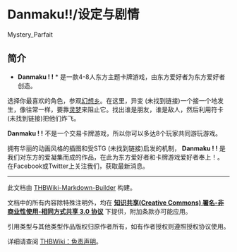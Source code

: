# Danmaku!!/设定与剧情

<!-- source html: G:\repos\THBWiki-Markdown-Builder\THBWikiMarkdown\Temp\main\8\82\ns0%3ADanmaku%21%21%2F%E8%AE%BE%E5%AE%9A%E4%B8%8E%E5%89%A7%E6%83%85.html -->

Mystery_Parfait

## 简介
  
 * **Danmaku&#160;!&#160;!** * 是一款4-8人东方主题卡牌游戏，由东方爱好者为东方爱好者创造。  

选择你最喜欢的角色，参观[幻想乡](./幻想乡.md)。在这里，异变 (未找到链接)一个接一个地发生，像往常一样，要靠[灵梦](./博丽灵梦.md)来阻止它。找出谁是朋友，谁是敌人，然后利用符卡 (未找到链接)把他们炸飞。  

 **Danmaku&#160;!&#160;!** 不是一个交易卡牌游戏，所以你可以多达8个玩家共同游玩游戏。  

拥有华丽的动画风格的插图和受STG (未找到链接)启发的机制， **Danmaku&#160;!&#160;!** 是我们对东方的爱凝集而成的作品，在此为东方爱好者和卡牌游戏爱好者奉上！。
在Facebook或Twitter上关注我们，获取最新消息。
  





---

此文档由 [THBWiki-Markdown-Builder](https://github.com/Delsin-Yu/THBWiki-Markdown-Builder) 构建。

文档中的所有内容除特殊注明外，均在 [**知识共享(Creative Commons) 署名-非商业性使用-相同方式共享 3.0 协议**](https://creativecommons.org/licenses/by-sa/3.0/deed.zh-hans) 下提供，附加条款亦可能应用。

引用类型与其他类型作品版权归原作者所有，如有作者授权则遵照授权协议使用。

详细请查阅 [THBWiki：免责声明](https://thbwiki.cc/THBWiki:%E5%85%8D%E8%B4%A3%E5%A3%B0%E6%98%8E)。

